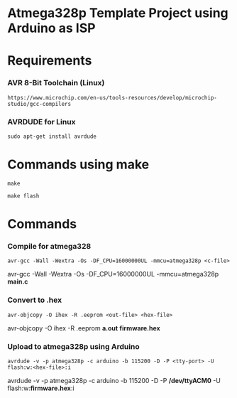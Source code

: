 # Atmega328p Template Project using Arduino as ISP

# Requirements
  ### AVR 8-Bit Toolchain (Linux)
    https://www.microchip.com/en-us/tools-resources/develop/microchip-studio/gcc-compilers
  ### AVRDUDE for Linux
    sudo apt-get install avrdude
# Commands using make
    make
    
    make flash
# Commands
  ### Compile for atmega328
    avr-gcc -Wall -Wextra -Os -DF_CPU=16000000UL -mmcu=atmega328p <c-file>  
  avr-gcc -Wall -Wextra -Os -DF_CPU=16000000UL -mmcu=atmega328p **main.c**

  ### Convert to .hex
    avr-objcopy -O ihex -R .eeprom <out-file> <hex-file>
  avr-objcopy -O ihex -R .eeprom **a.out** **firmware.hex**
  
  ### Upload to atmega328p using Arduino  
    avrdude -v -p atmega328p -c arduino -b 115200 -D -P <tty-port> -U flash:w:<hex-file>:i
  avrdude -v -p atmega328p -c arduino -b 115200 -D -P **/dev/ttyACM0** -U flash:w:**firmware.hex**:i
